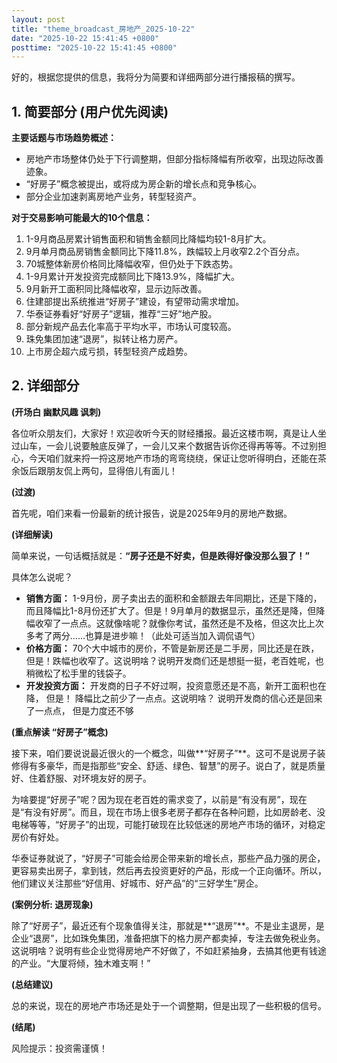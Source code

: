 ```yaml
---
layout: post
title: "theme_broadcast_房地产_2025-10-22"
date: "2025-10-22 15:41:45 +0800"
posttime: "2025-10-22 15:41:45 +0800"
---
```


好的，根据您提供的信息，我将分为简要和详细两部分进行播报稿的撰写。

## 1. 简要部分 (用户优先阅读)

**主要话题与市场趋势概述：**

*   房地产市场整体仍处于下行调整期，但部分指标降幅有所收窄，出现边际改善迹象。
*   “好房子”概念被提出，或将成为房企新的增长点和竞争核心。
*   部分企业加速剥离房地产业务，转型轻资产。

**对于交易影响可能最大的10个信息：**

1.  1-9月商品房累计销售面积和销售金额同比降幅均较1-8月扩大。
2.  9月单月商品房销售金额同比下降11.8%，跌幅较上月收窄2.2个百分点。
3.  70城整体新房价格同比降幅收窄，但仍处于下跌态势。
4.  1-9月累计开发投资完成额同比下降13.9%，降幅扩大。
5.  9月新开工面积同比降幅收窄，显示边际改善。
6.  住建部提出系统推进“好房子”建设，有望带动需求增加。
7.  华泰证券看好“好房子”逻辑，推荐“三好”地产股。
8.  部分新规产品去化率高于平均水平，市场认可度较高。
9.  珠免集团加速“退房”，拟转让格力房产。
10. 上市房企超六成亏损，转型轻资产成趋势。

## 2. 详细部分

**(开场白 幽默风趣 讽刺)**

各位听众朋友们，大家好！欢迎收听今天的财经播报。最近这楼市啊，真是让人坐过山车，一会儿说要触底反弹了，一会儿又来个数据告诉你还得再等等。不过别担心，今天咱们就来捋一捋这房地产市场的弯弯绕绕，保证让您听得明白，还能在茶余饭后跟朋友侃上两句，显得倍儿有面儿！

**(过渡)**

首先呢，咱们来看一份最新的统计报告，说是2025年9月的房地产数据。

**(详细解读)**

简单来说，一句话概括就是：**“房子还是不好卖，但是跌得好像没那么狠了！”**

具体怎么说呢？

*   **销售方面：** 1-9月份，房子卖出去的面积和金额跟去年同期比，还是下降的，而且降幅比1-8月份还扩大了。但是！9月单月的数据显示，虽然还是降，但降幅收窄了一点点。这就像啥呢？就像你考试，虽然还是不及格，但这次比上次多考了两分……也算是进步嘛！（此处可适当加入调侃语气）
*   **价格方面：** 70个大中城市的房价，不管是新房还是二手房，同比还是在跌，但是！跌幅也收窄了。这说明啥？说明开发商们还是想挺一挺，老百姓呢，也稍微松了松手里的钱袋子。
*   **开发投资方面：** 开发商的日子不好过啊，投资意愿还是不高，新开工面积也在降， 但是！ 降幅比之前少了一点点。这说明啥？ 说明开发商的信心还是回来了一点点， 但是力度还不够

**(重点解读 “好房子”概念)**

接下来，咱们要说说最近很火的一个概念，叫做**“好房子”**。这可不是说房子装修得有多豪华，而是指那些“安全、舒适、绿色、智慧”的房子。说白了，就是质量好、住着舒服、对环境友好的房子。

为啥要提“好房子”呢？因为现在老百姓的需求变了，以前是“有没有房”，现在是“有没有好房”。而且，现在市场上很多老房子都存在各种问题，比如房龄老、没电梯等等，“好房子”的出现，可能打破现在比较低迷的房地产市场的循环，对稳定房价有好处。

华泰证券就说了，“好房子”可能会给房企带来新的增长点，那些产品力强的房企，更容易卖出房子，拿到钱，然后再去投资更好的产品，形成一个正向循环。所以，他们建议关注那些“好信用、好城市、好产品”的“三好学生”房企。

**(案例分析: 退房现象)**

除了“好房子”，最近还有个现象值得关注，那就是**“退房”**。不是业主退房，是企业“退房”，比如珠免集团，准备把旗下的格力房产都卖掉，专注去做免税业务。这说明啥？说明有些企业觉得房地产不好做了，不如赶紧抽身，去搞其他更有钱途的产业。“大厦将倾，独木难支啊！”

**(总结建议)**

总的来说，现在的房地产市场还是处于一个调整期，但是出现了一些积极的信号。

**(结尾)**

风险提示：投资需谨慎！